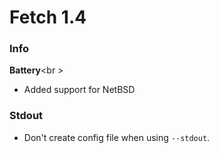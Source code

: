 # Fetch 1.4

### Info

**Battery**<br \>
- Added support for NetBSD

### Stdout
- Don't create config file when using `--stdout`.
